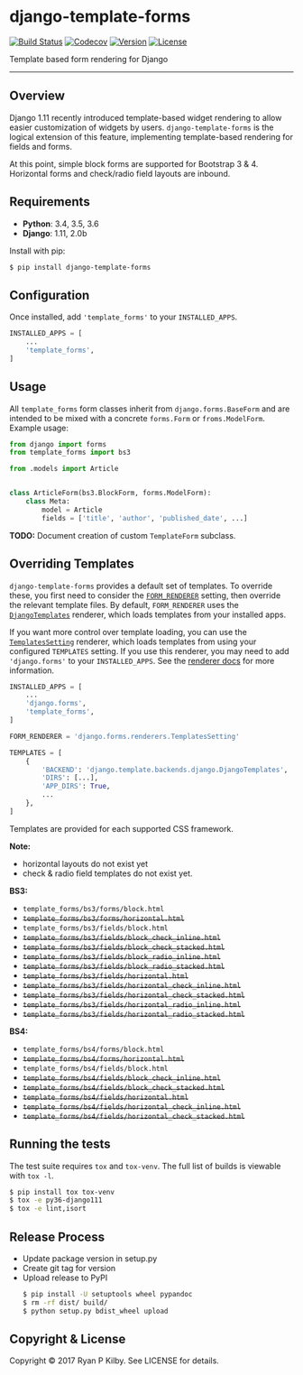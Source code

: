 # django-template-forms

[![Build Status](https://travis-ci.org/rpkilby/django-template-forms.svg?branch=master)](https://travis-ci.org/rpkilby/django-template-forms)
[![Codecov](https://codecov.io/gh/rpkilby/django-template-forms/branch/master/graph/badge.svg)](https://codecov.io/gh/rpkilby/django-template-forms)
[![Version](https://img.shields.io/pypi/v/django-template-forms.svg)](https://pypi.python.org/pypi/django-template-forms)
[![License](https://img.shields.io/pypi/l/django-template-forms.svg)](https://pypi.python.org/pypi/django-template-forms)

Template based form rendering for Django

----

## Overview

Django 1.11 recently introduced template-based widget rendering to allow easier customization of widgets by users.
`django-template-forms` is the logical extension of this feature, implementing template-based rendering for fields
and forms.

At this point, simple block forms are supported for Bootstrap 3 & 4. Horizontal forms and check/radio field layouts
are inbound.


## Requirements

- **Python**: 3.4, 3.5, 3.6
- **Django**: 1.11, 2.0b

Install with pip:

```sh
$ pip install django-template-forms
```


## Configuration

Once installed, add `'template_forms'` to your `INSTALLED_APPS`.

```python
INSTALLED_APPS = [
    ...
    'template_forms',
]
```

## Usage

All `template_forms` form classes inherit from `django.forms.BaseForm` and are intended to be mixed with a concrete
`forms.Form` or `froms.ModelForm`. Example usage:

```python
from django import forms
from template_forms import bs3

from .models import Article


class ArticleForm(bs3.BlockForm, forms.ModelForm):
    class Meta:
        model = Article
        fields = ['title', 'author', 'published_date', ...]
```

**TODO:** Document creation of custom `TemplateForm` subclass.

## Overriding Templates

`django-template-forms` provides a default set of templates. To override these, you first need to consider the
[`FORM_RENDERER`][form-renderer] setting, then override the relevant template files. By default, `FORM_RENDERER`
uses the [`DjangoTemplates`][django-renderer] renderer, which loads templates from your installed apps.

If you want more control over template loading, you can use the [`TemplatesSetting`][templates-renderer] renderer,
which loads templates from using your configured `TEMPLATES` setting. If you use this renderer, you may need to add
`'django.forms'` to your `INSTALLED_APPS`. See the [renderer docs][templates-renderer] for more information.

```python
INSTALLED_APPS = [
    ...
    'django.forms',
    'template_forms',
]

FORM_RENDERER = 'django.forms.renderers.TemplatesSetting'

TEMPLATES = [
    {
        'BACKEND': 'django.template.backends.django.DjangoTemplates',
        'DIRS': [...],
        'APP_DIRS': True,
        ...
    },
]

```

Templates are provided for each supported CSS framework.

**Note:**
- horizontal layouts do not exist yet
- check & radio field templates do not exist yet.

**BS3:**

- `template_forms/bs3/forms/block.html`
- ~~`template_forms/bs3/forms/horizontal.html`~~
- `template_forms/bs3/fields/block.html`
- ~~`template_forms/bs3/fields/block_check_inline.html`~~
- ~~`template_forms/bs3/fields/block_check_stacked.html`~~
- ~~`template_forms/bs3/fields/block_radio_inline.html`~~
- ~~`template_forms/bs3/fields/block_radio_stacked.html`~~
- ~~`template_forms/bs3/fields/horizontal.html`~~
- ~~`template_forms/bs3/fields/horizontal_check_inline.html`~~
- ~~`template_forms/bs3/fields/horizontal_check_stacked.html`~~
- ~~`template_forms/bs3/fields/horizontal_radio_inline.html`~~
- ~~`template_forms/bs3/fields/horizontal_radio_stacked.html`~~

**BS4:**

- `template_forms/bs4/forms/block.html`
- ~~`template_forms/bs4/forms/horizontal.html`~~
- `template_forms/bs4/fields/block.html`
- ~~`template_forms/bs4/fields/block_check_inline.html`~~
- ~~`template_forms/bs4/fields/block_check_stacked.html`~~
- ~~`template_forms/bs4/fields/horizontal.html`~~
- ~~`template_forms/bs4/fields/horizontal_check_inline.html`~~
- ~~`template_forms/bs4/fields/horizontal_check_stacked.html`~~


## Running the tests

The test suite requires `tox` and `tox-venv`. The full list of builds is viewable with `tox -l`.

```sh
$ pip install tox tox-venv
$ tox -e py36-django111
$ tox -e lint,isort
```


## Release Process

- Update package version in setup.py
- Create git tag for version
- Upload release to PyPI
    ```sh
    $ pip install -U setuptools wheel pypandoc
    $ rm -rf dist/ build/
    $ python setup.py bdist_wheel upload
    ```


## Copyright & License
Copyright &copy; 2017 Ryan P Kilby. See LICENSE for details.

[form-renderer]: https://docs.djangoproject.com/en/1.11/ref/settings/#std:setting-FORM_RENDERER
[django-renderer]: https://docs.djangoproject.com/en/1.11/ref/forms/renderers/#djangotemplates
[templates-renderer]: https://docs.djangoproject.com/en/1.11/ref/forms/renderers/#templatessetting
